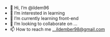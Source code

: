 - 👋 Hi, I’m @ildem96
- 👀 I’m interested in learning 
- 🌱 I’m currently learning front-end
- 💞️ I’m looking to collaborate on ...
- 📫 How to reach me ...ildember98@gmail.com

<!---
ildem96/ildem96 is a ✨ special ✨ repository because its `README.md` (this file) appears on your GitHub profile.
You can click the Preview link to take a look at your changes.
--->
